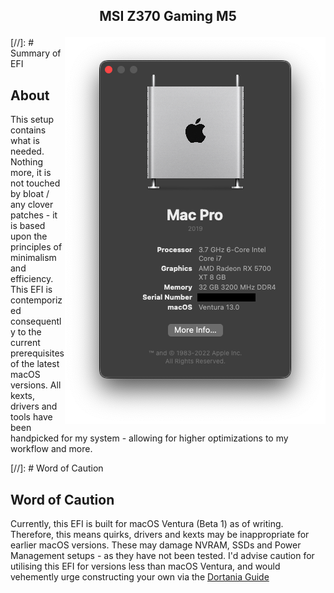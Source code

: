 ## <p align="center">MSI Z370 Gaming M5</p>

<img align="right" width="417" height="619" src="https://github.com/JackGannonUK/HackintoshEFI/blob/main/assets/about-this-mac.png">

[//]: # Summary of EFI
## About
This setup contains what is needed. Nothing more, it is not touched by bloat / any clover patches - it is based upon the principles of minimalism and efficiency. This EFI is contemporized consequently to the current prerequisites of the latest macOS versions. All kexts, drivers and tools have been handpicked for my system - allowing for higher optimizations to my workflow and more.

[//]: # Word of Caution
## Word of Caution
Currently, this EFI is built for macOS Ventura (Beta 1) as of writing. Therefore, this means quirks, drivers and kexts may be inappropriate for earlier macOS versions. These may damage NVRAM, SSDs and Power Management setups - as they have not been tested. I'd advise caution for utilising this EFI for versions less than macOS Ventura, and would vehemently urge constructing your own via the [Dortania Guide](https://dortania.github.io/OpenCore-Install-Guide/)

